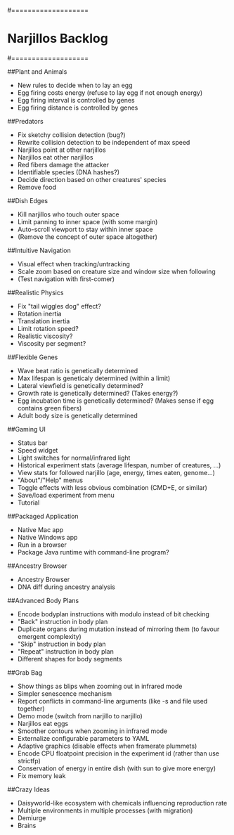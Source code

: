 #===================
# Narjillos Backlog
#===================

##Plant and Animals
* New rules to decide when to lay an egg
* Egg firing costs energy (refuse to lay egg if not enough energy)
* Egg firing interval is controlled by genes
* Egg firing distance is controlled by genes

##Predators
* Fix sketchy collision detection (bug?)
* Rewrite collision detection to be independent of max speed
* Narjillos point at other narjillos
* Narjillos eat other narjillos
* Red fibers damage the attacker
* Identifiable species (DNA hashes?)
* Decide direction based on other creatures' species
* Remove food

##Dish Edges
* Kill narjillos who touch outer space
* Limit panning to inner space (with some margin)
* Auto-scroll viewport to stay within inner space
* (Remove the concept of outer space altogether)

##Intuitive Navigation
* Visual effect when tracking/untracking
* Scale zoom based on creature size and window size when following
* (Test navigation with first-comer)

##Realistic Physics
* Fix "tail wiggles dog" effect?
* Rotation inertia
* Translation inertia
* Limit rotation speed?
* Realistic viscosity?
* Viscosity per segment?

##Flexible Genes
* Wave beat ratio is genetically determined
* Max lifespan is geneticaly determined (within a limit)
* Lateral viewfield is genetically determined?
* Growth rate is genetically determined? (Takes energy?)
* Egg incubation time is genetically determined? (Makes sense if egg contains green fibers)
* Adult body size is genetically determined

##Gaming UI
* Status bar
* Speed widget
* Light switches for normal/infrared light
* Historical experiment stats (average lifespan, number of creatures, ...)
* View stats for followed narjillo (age, energy, times eaten, genome...)
* "About"/"Help" menus
* Toggle effects with less obvious combination (CMD+E, or similar)
* Save/load experiment from menu
* Tutorial

##Packaged Application
* Native Mac app
* Native Windows app
* Run in a browser
* Package Java runtime with command-line program?

##Ancestry Browser
* Ancestry Browser
* DNA diff during ancestry analysis

##Advanced Body Plans
* Encode bodyplan instructions with modulo instead of bit checking
* "Back" instruction in body plan
* Duplicate organs during mutation instead of mirroring them (to favour emergent complexity)
* "Skip" instruction in body plan
* "Repeat" instruction in body plan
* Different shapes for body segments

##Grab Bag
* Show things as blips when zooming out in infrared mode
* Simpler senescence mechanism
* Report conflicts in command-line arguments (like -s and file used together)
* Demo mode (switch from narjillo to narjillo)
* Narjillos eat eggs
* Smoother contours when zooming in infrared mode
* Externalize configurable parameters to YAML
* Adaptive graphics (disable effects when framerate plummets)
* Encode CPU floatpoint precision in the experiment id (rather than use strictfp)
* Conservation of energy in entire dish (with sun to give more energy)
* Fix memory leak

##Crazy Ideas
* Daisyworld-like ecosystem with chemicals influencing reproduction rate
* Multiple environments in multiple processes (with migration)
* Demiurge
* Brains
